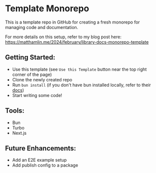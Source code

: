 # Template Monorepo

This is a template repo in GitHub for creating a fresh monorepo for managing code and documentation.

For more details on this setup, refer to my blog post here: https://matthamlin.me/2024/february/library-docs-monorepo-template

## Getting Started:

- Use this template (see `Use this Template` button near the top right corner of the page)
- Clone the newly created repo
- Run `bun install` (if you don't have bun installed locally, refer to their [docs](https://bun.sh))
- Start writing some code!

## Tools:

- Bun
- Turbo
- Next.js

## Future Enhancements:

- Add an E2E example setup
- Add publish config to a package
